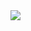 <!-- Image Map Generated by http://www.image-map.net/ -->
<img src="2022-08-13 21_20_07.jpg" usemap="#image-map">

<map name="image-map">
    <area target="" alt="" title="" href="" coords="441,716,1496,117" shape="rect">
</map>

